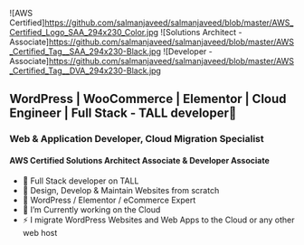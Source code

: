 ![AWS Certified]https://github.com/salmanjaveed/salmanjaveed/blob/master/AWS_Certified_Logo_SAA_294x230_Color.jpg
![Solutions Architect - Associate]https://github.com/salmanjaveed/salmanjaveed/blob/master/AWS_Certified_Tag__SAA_294x230-Black.jpg
![Developer - Associate]https://github.com/salmanjaveed/salmanjaveed/blob/master/AWS_Certified_Tag__DVA_294x230-Black.jpg
## WordPress | WooCommerce | Elementor | Cloud Engineer | Full Stack - TALL developer👋
 
### Web & Application Developer, Cloud Migration Specialist
#### AWS Certified Solutions Architect Associate & Developer Associate 

- 🔭 Full Stack developer on TALL
- 🔭 Design, Develop & Maintain Websites from scratch
- 🌱 WordPress / Elementor / eCommerce Expert
- 🔭 I’m Currently working on the Cloud
- ⚡ I migrate WordPress Websites and Web Apps to the Cloud or any other web host

<!--
**salmanjaveed/salmanjaveed** is a ✨ _special_ ✨ repository because its `README.md` (this file) appears on your GitHub profile.

Here are some ideas to get you started:

- 🔭 I’m Currently working on .
- 🌱 I’m currently learning React.js
- 👯 I’m looking to collaborate on ...
- 🤔 I’m looking for help with ...
- 💬 Ask me about ...
- 📫 How to reach me: ...
- 😄 Pronouns: ...
- ⚡ Fun fact: ...
-->
